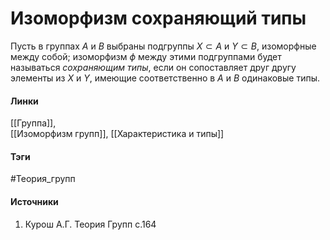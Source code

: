 # Изоморфизм сохраняющий типы
Пусть в группах $A$ и $B$ выбраны подгруппы $X\subset A$ и $Y\subset B$, изоморфные между собой; изоморфизм $\phi$ между этими подгруппами будет называться *сохраняющим типы*, если он сопоставляет друг другу элементы из $X$ и $Y$, имеющие соответственно в $A$ и $B$ одинаковые типы.

#### Линки
 [[Группа]],  
 [[Изоморфизм групп]], 
 [[Характеристика и типы]]
#### Тэги
 #Теория_групп 
#### Источники
 1. Курош А.Г. Теория Групп с.164
